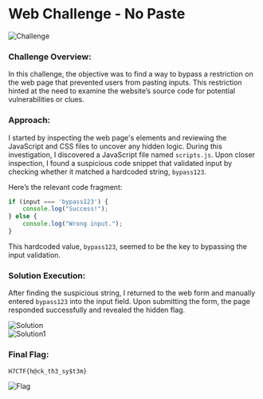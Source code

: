# Web Challenge - No Paste

![Challenge](https://github.com/x03ee/CTF-Writeup/blob/main/2024/H7CTF-2024/web/No%20Paste/challenge.png)

### Challenge Overview:
In this challenge, the objective was to find a way to bypass a restriction on the web page that prevented users from pasting inputs. This restriction hinted at the need to examine the website’s source code for potential vulnerabilities or clues.

### Approach:
I started by inspecting the web page's elements and reviewing the JavaScript and CSS files to uncover any hidden logic. During this investigation, I discovered a JavaScript file named `scripts.js`. Upon closer inspection, I found a suspicious code snippet that validated input by checking whether it matched a hardcoded string, `bypass123`.

Here’s the relevant code fragment:
```js
if (input === 'bypass123') {
    console.log("Success!");
} else {
    console.log("Wrong input.");
}
```
This hardcoded value, `bypass123`, seemed to be the key to bypassing the input validation.

### Solution Execution:
After finding the suspicious string, I returned to the web form and manually entered `bypass123` into the input field. Upon submitting the form, the page responded successfully and revealed the hidden flag.

![Solution](https://github.com/x03ee/CTF-Writeup/blob/main/2024/H7CTF-2024/web/No%20Paste/solution.png)  
![Solution1](https://github.com/x03ee/CTF-Writeup/blob/main/2024/H7CTF-2024/web/No%20Paste/solution1.png)

### Final Flag:
```
H7CTF{h@ck_th3_sy$t3m}
```

![Flag](https://github.com/x03ee/H7CTF-Writeups/blob/main/web/No%20Paste/flag.png)
